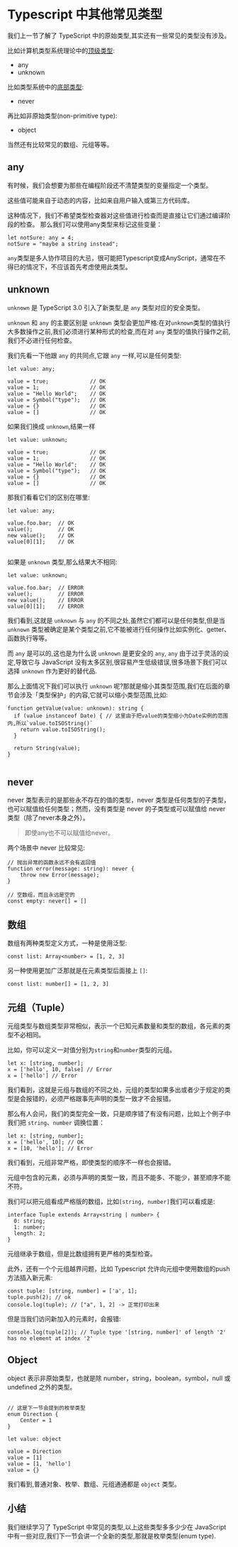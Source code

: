 # Typescript 中其他常见类型

我们上一节了解了 TypeScript 中的原始类型,其实还有一些常见的类型没有涉及。

比如计算机类型系统理论中的[顶级类型](https://en.wikipedia.org/wiki/Top_type):

*   any
*   unknown

比如类型系统中的[底部类型](https://en.wikipedia.org/wiki/Bottom_type):

*   never

再比如非原始类型(non-primitive type):

*   object

当然还有比较常见的数组、元组等等。

## any

有时候，我们会想要为那些在编程阶段还不清楚类型的变量指定一个类型。

这些值可能来自于动态的内容，比如来自用户输入或第三方代码库。

这种情况下，我们不希望类型检查器对这些值进行检查而是直接让它们通过编译阶段的检查。 那么我们可以使用any类型来标记这些变量：

```
let notSure: any = 4;
notSure = "maybe a string instead";

```

`any`类型是多人协作项目的大忌，很可能把Typescript变成AnyScript，通常在不得已的情况下，不应该首先考虑使用此类型。

## unknown

`unknown` 是 TypeScript 3.0 引入了新类型,是 `any` 类型对应的安全类型。

`unknown` 和 `any` 的主要区别是 `unknown` 类型会更加严格:在对`unknown`类型的值执行大多数操作之前,我们必须进行某种形式的检查,而在对 `any` 类型的值执行操作之前,我们不必进行任何检查。

我们先看一下他跟 `any` 的共同点,它跟 `any` 一样,可以是任何类型:

```
let value: any;

value = true;             // OK
value = 1;                // OK
value = "Hello World";    // OK
value = Symbol("type");   // OK
value = {}                // OK
value = []                // OK

```

如果我们换成 `unknown`,结果一样

```
let value: unknown;

value = true;             // OK
value = 1;                // OK
value = "Hello World";    // OK
value = Symbol("type");   // OK
value = {}                // OK
value = []                // OK

```

那我们看看它们的区别在哪里:

```
let value: any;

value.foo.bar;  // OK
value();        // OK
new value();    // OK
value[0][1];    // OK


```

如果是 `unknown` 类型,那么结果大不相同:

```
let value: unknown;

value.foo.bar;  // ERROR
value();        // ERROR
new value();    // ERROR
value[0][1];    // ERROR

```

我们看到,这就是 `unknown` 与 `any` 的不同之处,虽然它们都可以是任何类型,但是当 `unknown` 类型被确定是某个类型之前,它不能被进行任何操作比如实例化、getter、函数执行等等。

而 `any` 是可以的,这也是为什么说 `unknown` 是更安全的 `any`, `any` 由于过于灵活的设定,导致它与 JavaScript 没有太多区别,很容易产生低级错误,很多场景下我们可以选择 `unknown` 作为更好的替代品.

那么上面情况下我们可以执行 `unknown` 呢?那就是缩小其类型范围,我们在后面的章节会涉及「类型保护」的内容,它就可以缩小类型范围,比如:

```
function getValue(value: unknown): string {
  if (value instanceof Date) { // 这里由于把value的类型缩小为Date实例的范围内,所以`value.toISOString()`
    return value.toISOString();
  }

  return String(value);
}


```

## never

never 类型表示的是那些永不存在的值的类型，never 类型是任何类型的子类型，也可以赋值给任何类型；然而，没有类型是 never 的子类型或可以赋值给 never 类型（除了never本身之外）。

> 即使any也不可以赋值给never。

两个场景中 never 比较常见:

```
// 抛出异常的函数永远不会有返回值
function error(message: string): never {
    throw new Error(message);
}

// 空数组，而且永远是空的
const empty: never[] = []

```

## 数组

数组有两种类型定义方式，一种是使用泛型:

```
const list: Array<number> = [1, 2, 3]

```

另一种使用更加广泛那就是在元素类型后面接上 `[]`:

```
const list: number[] = [1, 2, 3]

```

## 元组（Tuple）

元组类型与数组类型非常相似，表示一个已知元素数量和类型的数组，各元素的类型不必相同。

比如，你可以定义一对值分别为`string`和`number`类型的元组。

```
let x: [string, number];
x = ['hello', 10, false] // Error
x = ['hello'] // Error

```

我们看到，这就是元组与数组的不同之处，元组的类型如果多出或者少于规定的类型是会报错的，必须严格跟事先声明的类型一致才不会报错。

那么有人会问，我们的类型完全一致，只是顺序错了有没有问题，比如上个例子中我们把 `string`、`number` 调换位置：

```
let x: [string, number];
x = ['hello', 10]; // OK
x = [10, 'hello']; // Error

```

我们看到，元组非常严格，即使类型的顺序不一样也会报错。

元组中包含的元素，必须与声明的类型一致，而且不能多、不能少，甚至顺序不能不符。

我们可以把元组看成严格版的数组，比如`[string, number]`我们可以看成是:

```
interface Tuple extends Array<string | number> {
  0: string;
  1: number;
  length: 2;
}

```

元组继承于数组，但是比数组拥有更严格的类型检查。

此外，还有一个个元组越界问题，比如 Typescript 允许向元组中使用数组的push方法插入新元素:

```
const tuple: [string, number] = ['a', 1];
tuple.push(2); // ok
console.log(tuple); // ["a", 1, 2] -> 正常打印出来

```

但是当我们访问新加入的元素时，会报错:

```
console.log(tuple[2]); // Tuple type '[string, number]' of length '2' has no element at index '2'

```

## Object

object 表示非原始类型，也就是除 number，string，boolean，symbol，null 或 undefined 之外的类型。

```

// 这是下一节会提到的枚举类型
enum Direction {
    Center = 1
}

let value: object

value = Direction
value = [1]
value = [1, 'hello']
value = {}

```

我们看到,普通对象、枚举、数组、元组通通都是 `object` 类型。

## 小结

我们继续学习了 TypeScript 中常见的类型,以上这些类型多多少少在 JavaScript 中有一些对应,我们下一节会讲一个全新的类型,那就是枚举类型(enum type).